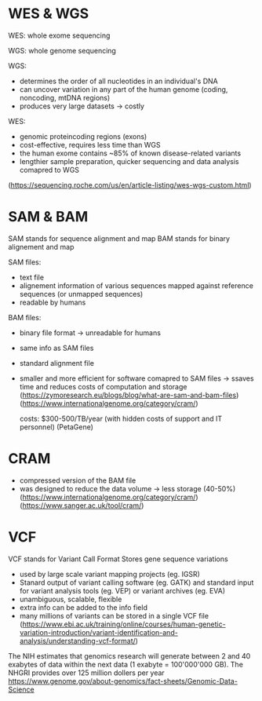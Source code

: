 # WES & WGS

WES: whole exome sequencing

WGS: whole genome sequencing 

WGS:
- determines the order of all nucleotides in an individual's DNA
- can uncover variation in any part of the human genome (coding, noncoding, mtDNA regions)
- produces very large datasets -> costly

WES:
- genomic proteincoding regions (exons)
- cost-effective, requires less time than WGS
- the human exome contains ~85% of known disease-related variants
- lengthier sample preparation, quicker sequencing and data analysis comapred to WGS

(https://sequencing.roche.com/us/en/article-listing/wes-wgs-custom.html)

# SAM & BAM
SAM stands for sequence alignment and map
BAM stands for binary alignement and map

SAM files: 
- text file
- alignement information of various sequences mapped against reference sequences (or unmapped sequences)
- readable by humans

BAM files:
- binary file format -> unreadable for humans
- same info as SAM files
- standard alignment file
- smaller and more efficient for software comapred to SAM files -> ssaves time and reduces costs of computation and storage
  (https://zymoresearch.eu/blogs/blog/what-are-sam-and-bam-files)
  (https://www.internationalgenome.org/category/cram/)

  costs: $300-500/TB/year (with hidden costs of support and IT personnel) (PetaGene)

# CRAM
- compressed version of the BAM file
- was designed to reduce the data volume -> less storage (40-50%) 
(https://www.internationalgenome.org/category/cram/)
(https://www.sanger.ac.uk/tool/cram/)

# VCF
VCF stands for Variant Call Format
Stores gene sequence variations
- used by large scale variant mapping projects (eg. IGSR)
- Stanard output of variant calling software (eg. GATK) and standard input for variant analysis tools (eg. VEP) or variant archives (eg. EVA)
- unambiguous, scalable, flexible
- extra info can be added to the info field
- many millions of variants can be stored in a single VCF file
(https://www.ebi.ac.uk/training/online/courses/human-genetic-variation-introduction/variant-identification-and-analysis/understanding-vcf-format/)




The NIH estimates that genomics research will generate between 2 and 40 exabytes of data within the next data (1 exabyte = 100'000'000 GB). The NHGRI provides over 125 million dollers per year  
https://www.genome.gov/about-genomics/fact-sheets/Genomic-Data-Science

